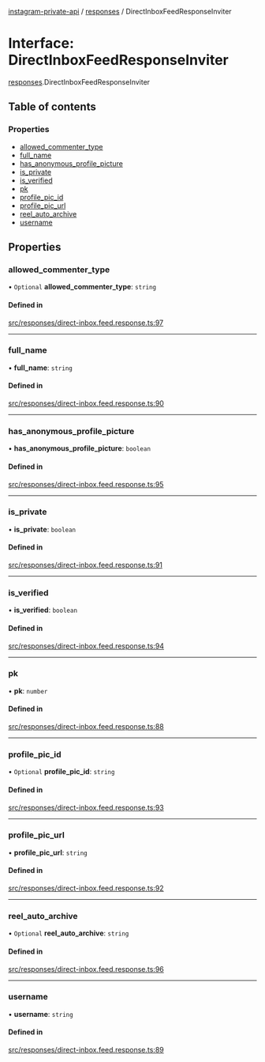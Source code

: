 [instagram-private-api](../../README.md) / [responses](../../modules/responses.md) / DirectInboxFeedResponseInviter

# Interface: DirectInboxFeedResponseInviter

[responses](../../modules/responses.md).DirectInboxFeedResponseInviter

## Table of contents

### Properties

- [allowed\_commenter\_type](DirectInboxFeedResponseInviter.md#allowed_commenter_type)
- [full\_name](DirectInboxFeedResponseInviter.md#full_name)
- [has\_anonymous\_profile\_picture](DirectInboxFeedResponseInviter.md#has_anonymous_profile_picture)
- [is\_private](DirectInboxFeedResponseInviter.md#is_private)
- [is\_verified](DirectInboxFeedResponseInviter.md#is_verified)
- [pk](DirectInboxFeedResponseInviter.md#pk)
- [profile\_pic\_id](DirectInboxFeedResponseInviter.md#profile_pic_id)
- [profile\_pic\_url](DirectInboxFeedResponseInviter.md#profile_pic_url)
- [reel\_auto\_archive](DirectInboxFeedResponseInviter.md#reel_auto_archive)
- [username](DirectInboxFeedResponseInviter.md#username)

## Properties

### allowed\_commenter\_type

• `Optional` **allowed\_commenter\_type**: `string`

#### Defined in

[src/responses/direct-inbox.feed.response.ts:97](https://github.com/Nerixyz/instagram-private-api/blob/4971f34/src/responses/direct-inbox.feed.response.ts#L97)

___

### full\_name

• **full\_name**: `string`

#### Defined in

[src/responses/direct-inbox.feed.response.ts:90](https://github.com/Nerixyz/instagram-private-api/blob/4971f34/src/responses/direct-inbox.feed.response.ts#L90)

___

### has\_anonymous\_profile\_picture

• **has\_anonymous\_profile\_picture**: `boolean`

#### Defined in

[src/responses/direct-inbox.feed.response.ts:95](https://github.com/Nerixyz/instagram-private-api/blob/4971f34/src/responses/direct-inbox.feed.response.ts#L95)

___

### is\_private

• **is\_private**: `boolean`

#### Defined in

[src/responses/direct-inbox.feed.response.ts:91](https://github.com/Nerixyz/instagram-private-api/blob/4971f34/src/responses/direct-inbox.feed.response.ts#L91)

___

### is\_verified

• **is\_verified**: `boolean`

#### Defined in

[src/responses/direct-inbox.feed.response.ts:94](https://github.com/Nerixyz/instagram-private-api/blob/4971f34/src/responses/direct-inbox.feed.response.ts#L94)

___

### pk

• **pk**: `number`

#### Defined in

[src/responses/direct-inbox.feed.response.ts:88](https://github.com/Nerixyz/instagram-private-api/blob/4971f34/src/responses/direct-inbox.feed.response.ts#L88)

___

### profile\_pic\_id

• `Optional` **profile\_pic\_id**: `string`

#### Defined in

[src/responses/direct-inbox.feed.response.ts:93](https://github.com/Nerixyz/instagram-private-api/blob/4971f34/src/responses/direct-inbox.feed.response.ts#L93)

___

### profile\_pic\_url

• **profile\_pic\_url**: `string`

#### Defined in

[src/responses/direct-inbox.feed.response.ts:92](https://github.com/Nerixyz/instagram-private-api/blob/4971f34/src/responses/direct-inbox.feed.response.ts#L92)

___

### reel\_auto\_archive

• `Optional` **reel\_auto\_archive**: `string`

#### Defined in

[src/responses/direct-inbox.feed.response.ts:96](https://github.com/Nerixyz/instagram-private-api/blob/4971f34/src/responses/direct-inbox.feed.response.ts#L96)

___

### username

• **username**: `string`

#### Defined in

[src/responses/direct-inbox.feed.response.ts:89](https://github.com/Nerixyz/instagram-private-api/blob/4971f34/src/responses/direct-inbox.feed.response.ts#L89)
